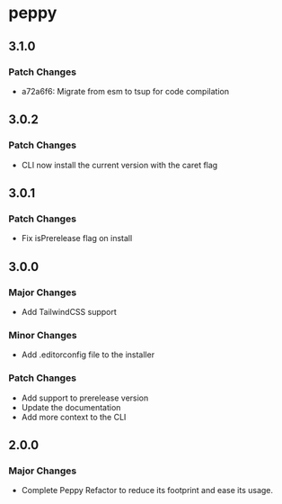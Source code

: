 # peppy

## 3.1.0

### Patch Changes

- a72a6f6: Migrate from esm to tsup for code compilation

## 3.0.2

### Patch Changes

- CLI now install the current version with the caret flag

## 3.0.1

### Patch Changes

- Fix isPrerelease flag on install

## 3.0.0

### Major Changes

- Add TailwindCSS support

### Minor Changes

- Add .editorconfig file to the installer

### Patch Changes

- Add support to prerelease version
- Update the documentation
- Add more context to the CLI

## 2.0.0

### Major Changes

- Complete Peppy Refactor to reduce its footprint and ease its usage.
